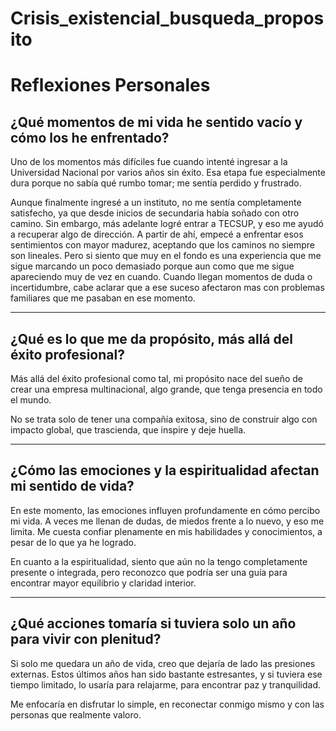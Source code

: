 # Crisis_existencial_busqueda_proposito
# Reflexiones Personales

## ¿Qué momentos de mi vida he sentido vacío y cómo los he enfrentado?

Uno de los momentos más difíciles fue cuando intenté ingresar a la Universidad Nacional por varios años sin éxito. Esa etapa fue especialmente dura porque no sabía qué rumbo tomar; me sentía perdido y frustrado. 

Aunque finalmente ingresé a un instituto, no me sentía completamente satisfecho, ya que desde inicios de secundaria había soñado con otro camino. Sin embargo, más adelante logré entrar a TECSUP, y eso me ayudó a recuperar algo de dirección. A partir de ahí, empecé a enfrentar esos sentimientos con mayor madurez, aceptando que los caminos no siempre son lineales. Pero si siento que muy en el fondo es una experiencia que me sigue marcando un poco demasiado porque aun como que me sigue apareciendo muy de vez en cuando. Cuando llegan momentos de duda o incertidumbre, cabe aclarar que a ese suceso afectaron mas con problemas familiares que me pasaban en ese momento.

---

## ¿Qué es lo que me da propósito, más allá del éxito profesional?

Más allá del éxito profesional como tal, mi propósito nace del sueño de crear una empresa multinacional, algo grande, que tenga presencia en todo el mundo. 

No se trata solo de tener una compañía exitosa, sino de construir algo con impacto global, que trascienda, que inspire y deje huella.

---

## ¿Cómo las emociones y la espiritualidad afectan mi sentido de vida?

En este momento, las emociones influyen profundamente en cómo percibo mi vida. A veces me llenan de dudas, de miedos frente a lo nuevo, y eso me limita. Me cuesta confiar plenamente en mis habilidades y conocimientos, a pesar de lo que ya he logrado.

En cuanto a la espiritualidad, siento que aún no la tengo completamente presente o integrada, pero reconozco que podría ser una guía para encontrar mayor equilibrio y claridad interior.

---

## ¿Qué acciones tomaría si tuviera solo un año para vivir con plenitud?

Si solo me quedara un año de vida, creo que dejaría de lado las presiones externas. Estos últimos años han sido bastante estresantes, y si tuviera ese tiempo limitado, lo usaría para relajarme, para encontrar paz y tranquilidad.

Me enfocaría en disfrutar lo simple, en reconectar conmigo mismo y con las personas que realmente valoro.
